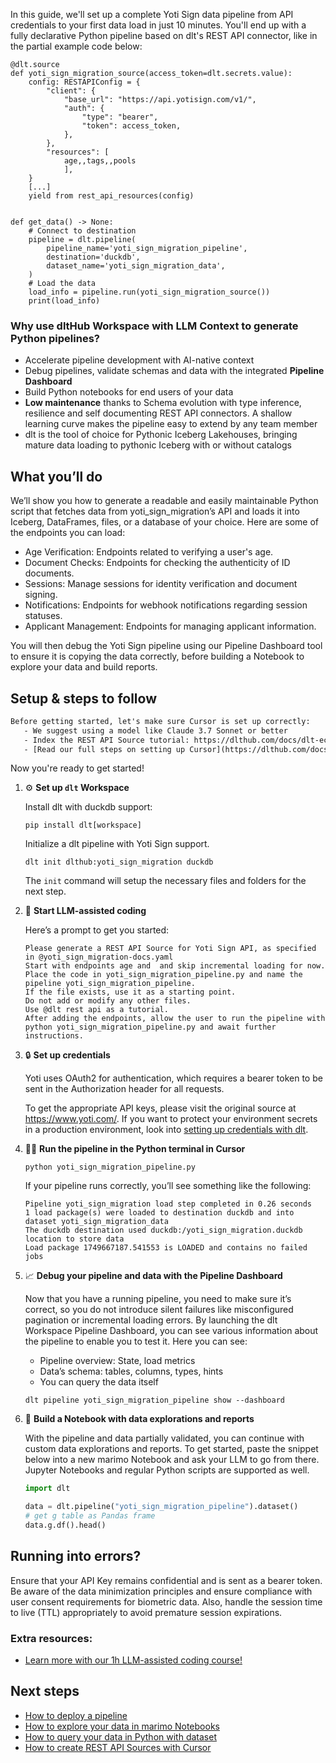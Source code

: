 In this guide, we'll set up a complete Yoti Sign data pipeline from API credentials to your first data load in just 10 minutes. You'll end up with a fully declarative Python pipeline based on dlt's REST API connector, like in the partial example code below:

```python-outcome
@dlt.source
def yoti_sign_migration_source(access_token=dlt.secrets.value):
    config: RESTAPIConfig = {
        "client": {
            "base_url": "https://api.yotisign.com/v1/",
            "auth": {
                "type": "bearer",
                "token": access_token,
            },
        },
        "resources": [
            age,,tags,,pools
            ],
    }
    [...]
    yield from rest_api_resources(config)


def get_data() -> None:
    # Connect to destination
    pipeline = dlt.pipeline(
        pipeline_name='yoti_sign_migration_pipeline',
        destination='duckdb',
        dataset_name='yoti_sign_migration_data', 
    )
    # Load the data
    load_info = pipeline.run(yoti_sign_migration_source())
    print(load_info) 
```

### Why use dltHub Workspace with LLM Context to generate Python pipelines?

- Accelerate pipeline development with AI-native context
- Debug pipelines, validate schemas and data with the integrated **Pipeline Dashboard**
- Build Python notebooks for end users of your data
- **Low maintenance** thanks to Schema evolution with type inference, resilience and self documenting REST API connectors. A shallow learning curve makes the pipeline easy to extend by any team member
- dlt is the tool of choice for Pythonic Iceberg Lakehouses, bringing mature data loading to pythonic Iceberg with or without catalogs

## What you’ll do

We’ll show you how to generate a readable and easily maintainable Python script that fetches data from yoti_sign_migration’s API and loads it into Iceberg, DataFrames, files, or a database of your choice. Here are some of the endpoints you can load:

- Age Verification: Endpoints related to verifying a user's age.
- Document Checks: Endpoints for checking the authenticity of ID documents.
- Sessions: Manage sessions for identity verification and document signing.
- Notifications: Endpoints for webhook notifications regarding session statuses.
- Applicant Management: Endpoints for managing applicant information.

You will then debug the Yoti Sign pipeline using our Pipeline Dashboard tool to ensure it is copying the data correctly, before building a Notebook to explore your data and build reports.

## Setup & steps to follow

```default
Before getting started, let's make sure Cursor is set up correctly:
   - We suggest using a model like Claude 3.7 Sonnet or better
   - Index the REST API Source tutorial: https://dlthub.com/docs/dlt-ecosystem/verified-sources/rest_api/ and add it to context as **@dlt rest api**
   - [Read our full steps on setting up Cursor](https://dlthub.com/docs/dlt-ecosystem/llm-tooling/cursor-restapi#23-configuring-cursor-with-documentation)
```

Now you're ready to get started!

1. ⚙️ **Set up `dlt` Workspace**
    
    Install dlt with duckdb support:
    ```shell
    pip install dlt[workspace]
    ```

    Initialize a dlt pipeline with Yoti Sign support.
    ```shell
    dlt init dlthub:yoti_sign_migration duckdb
    ```

    The `init` command will setup the necessary files and folders for the next step.
    
2. 🤠 **Start LLM-assisted coding**
    
    Here’s a prompt to get you started:
    
    ```prompt
    Please generate a REST API Source for Yoti Sign API, as specified in @yoti_sign_migration-docs.yaml 
    Start with endpoints age and  and skip incremental loading for now. 
    Place the code in yoti_sign_migration_pipeline.py and name the pipeline yoti_sign_migration_pipeline. 
    If the file exists, use it as a starting point. 
    Do not add or modify any other files. 
    Use @dlt rest api as a tutorial. 
    After adding the endpoints, allow the user to run the pipeline with python yoti_sign_migration_pipeline.py and await further instructions.
    ```

    
3. 🔒 **Set up credentials** 
    
    Yoti uses OAuth2 for authentication, which requires a bearer token to be sent in the Authorization header for all requests.
    
    To get the appropriate API keys, please visit the original source at https://www.yoti.com/.
    If you want to protect your environment secrets in a production environment, look into [setting up credentials with dlt](https://dlthub.com/docs/walkthroughs/add_credentials).
    
4. 🏃‍♀️ **Run the pipeline in the Python terminal in Cursor**
    
    ```shell
    python yoti_sign_migration_pipeline.py
    ```
    
    If your pipeline runs correctly, you’ll see something like the following:
    
    ```shell
    Pipeline yoti_sign_migration load step completed in 0.26 seconds
    1 load package(s) were loaded to destination duckdb and into dataset yoti_sign_migration_data
    The duckdb destination used duckdb:/yoti_sign_migration.duckdb location to store data
    Load package 1749667187.541553 is LOADED and contains no failed jobs
    ```
    
5. 📈 **Debug your pipeline and data with the Pipeline Dashboard**

    Now that you have a running pipeline, you need to make sure it’s correct, so you do not introduce silent failures like misconfigured pagination or incremental loading errors. By launching the dlt Workspace Pipeline Dashboard, you can see various information about the pipeline to enable you to test it. Here you can see:
    - Pipeline overview: State, load metrics
    - Data’s schema: tables, columns, types, hints
    - You can query the data itself
    
    ```shell
    dlt pipeline yoti_sign_migration_pipeline show --dashboard
    ```
    
6. 🐍 **Build a Notebook with data explorations and reports**

    With the pipeline and data partially validated, you can continue with custom data explorations and reports. To get started, paste the snippet below into a new marimo Notebook and ask your LLM to go from there. Jupyter Notebooks and regular Python scripts are supported as well.

    
    ```python
    import dlt

   data = dlt.pipeline("yoti_sign_migration_pipeline").dataset()
   # get g table as Pandas frame
   data.g.df().head()
    ```

## Running into errors?

Ensure that your API Key remains confidential and is sent as a bearer token. Be aware of the data minimization principles and ensure compliance with user consent requirements for biometric data. Also, handle the session time to live (TTL) appropriately to avoid premature session expirations.

### Extra resources:

- [Learn more with our 1h LLM-assisted coding course!](https://www.youtube.com/watch?v=GGid70rnJuM)

## Next steps

- [How to deploy a pipeline](https://dlthub.com/docs/walkthroughs/deploy-a-pipeline)
- [How to explore your data in marimo Notebooks](https://dlthub.com/docs/general-usage/dataset-access/marimo)
- [How to query your data in Python with dataset](https://dlthub.com/docs/general-usage/dataset-access/dataset)
- [How to create REST API Sources with Cursor](https://dlthub.com/docs/dlt-ecosystem/llm-tooling/cursor-restapi)